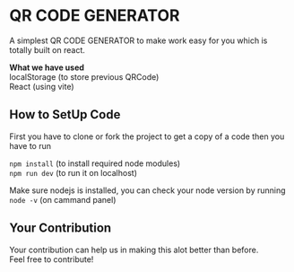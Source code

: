 # QR CODE GENERATOR
A simplest QR CODE GENERATOR to make work easy for you which is totally built on react.

**What we have used**  
localStorage (to store previous QRCode)  
React (using vite)  

## How to SetUp Code  
First you have to clone or fork the project to get a copy of a code then you have to run  
  
`npm install` (to install required node modules)  
`npm run dev` (to run it on localhost)  
  
Make sure nodejs is installed, you can check your node version by running  
`node -v` (on cammand panel)  

## Your Contribution
Your contribution can help us in making this alot better than before.  
Feel free to contribute!